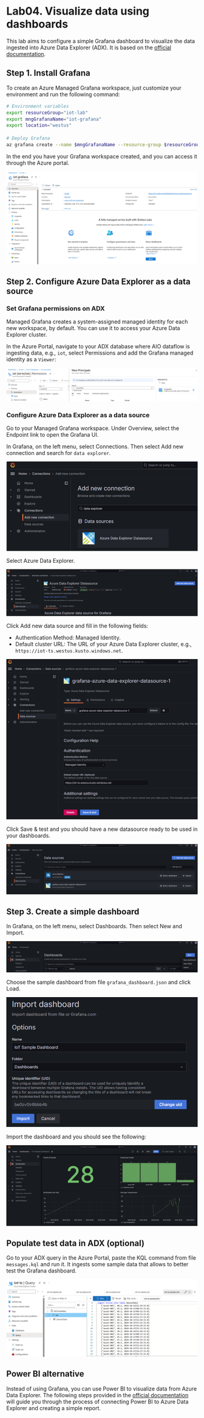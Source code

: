 # Lab04. Visualize data using dashboards

This lab aims to configure a simple Grafana dashboard to visualize the data ingested into Azure Data Explorer (ADX). It is based on the [official documentation](https://learn.microsoft.com/en-us/azure/data-explorer/grafana?tabs=azure-managed-grafana).


## Step 1. Install Grafana

To create an Azure Managed Grafana workspace, just customize your environment and run the following command:

```bash
# Environment variables
export resourceGroup="iot-lab"
export mngGrafanaName="iot-grafana"
export location="westus"

# Deploy Grafana
az grafana create --name $mngGrafanaName --resource-group $resourceGroup --location $location --sku-tier Standard
```

In the end you have your Grafana workspace created, and you can access it through the Azure portal.

![alt text](docs/assets/grafana.png)


## Step 2. Configure Azure Data Explorer as a data source

### Set Grafana permissions on ADX

Managed Grafana creates a system-assigned managed identity for each new workspace, by default. You can use it to access your Azure Data Explorer cluster.

In the Azure Portal, navigate to your ADX database where AIO dataflow is ingesting data, e.g., `iot`, select Permissions and add the Grafana managed identity as a `Viewer`:

![alt text](docs/assets/viewer.png)


### Configure Azure Data Explorer as a data source

Go to your Managed Grafana workspace. Under Overview, select the Endpoint link to open the Grafana UI.

In Grafana, on the left menu, select Connections. Then select Add new connection and search for `data explorer`.

![alt text](docs/assets/ds.png)

Select Azure Data Explorer.

![alt text](docs/assets/adx.png)

Click Add new data source and fill in the following fields:
- Authentication Method: Managed Identity.
- Default cluster URL: The URL of your Azure Data Explorer cluster, e.g., `https://iot-ts.westus.kusto.windows.net`.

![alt text](docs/assets/ds-2.png)

Click Save & test and you should have a new datasource ready to be used in your dashboards.

![alt text](docs/assets/ds-3.png)


## Step 3. Create a simple dashboard

In Grafana, on the left menu, select Dashboards. Then select New and Import.

![alt text](docs/assets/import.png)

Choose the sample dashboard from file `grafana_dashboard.json` and click Load.

![alt text](docs/assets/import-2.png)

Import the dashboard and you should see the following:

![alt text](docs/assets/dashboard.png)


## Populate test data in ADX (optional)

Go to your ADX query in the Azure Portal, paste the KQL command from file `messages.kql` and run it. It ingests some sample data that allows to better test the Grafana dashboard.

![alt text](docs/assets/test-data.png)


## Power BI alternative

Instead of using Grafana, you can use Power BI to visualize data from Azure Data Explorer. The following steps provided in the [official documentation](https://learn.microsoft.com/en-us/azure/data-explorer/power-bi-visualize-data) will guide you through the process of connecting Power BI to Azure Data Explorer and creating a simple report.
